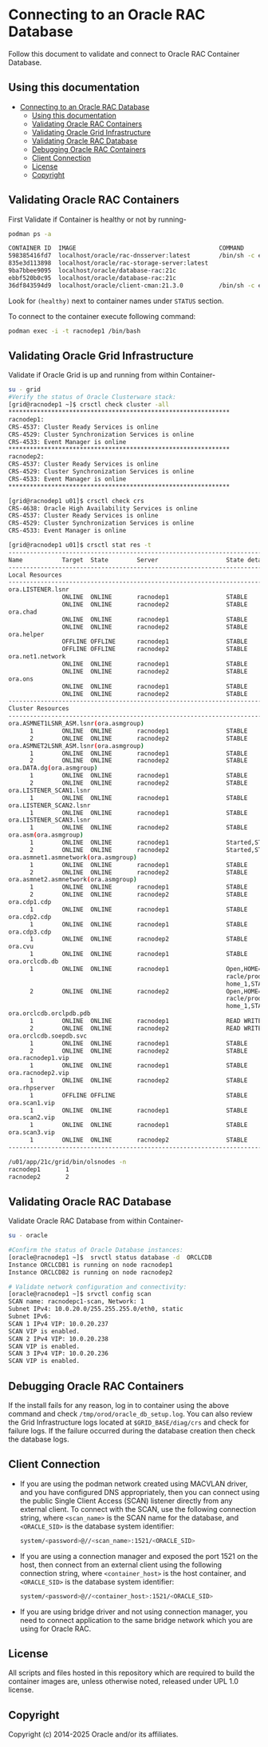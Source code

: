 # Connecting to an Oracle RAC Database
Follow this document to validate and connect to Oracle RAC Container Database.

## Using this documentation
- [Connecting to an Oracle RAC Database](#connecting-to-an-oracle-rac-database)
  - [Using this documentation](#using-this-documentation)
  - [Validating Oracle RAC Containers](#validating-oracle-rac-containers)
  - [Validating Oracle Grid Infrastructure](#validating-oracle-grid-infrastructure)
  - [Validating Oracle RAC Database](#validating-oracle-rac-database)
  - [Debugging Oracle RAC Containers](#debugging-oracle-rac-containers)
  - [Client Connection](#client-connection)
  - [License](#license)
  - [Copyright](#copyright)

## Validating Oracle RAC Containers
First Validate if Container is healthy or not by running-
```bash
podman ps -a

CONTAINER ID  IMAGE                                        COMMAND                                       CREATED         STATUS                     PORTS                    NAMES
598385416fd7  localhost/oracle/rac-dnsserver:latest        /bin/sh -c exec $...                          55 minutes ago  Up 55 minutes (healthy)                            rac-dnsserver
835e3d113898  localhost/oracle/rac-storage-server:latest                                                55 minutes ago  Up 55 minutes (healthy)                            racnode-storage
9ba7bbee9095  localhost/oracle/database-rac:21c                                                      52 minutes ago  Up 52 minutes (healthy)                            racnodep1
ebbf520b0c95  localhost/oracle/database-rac:21c                                                      52 minutes ago  Up 52 minutes (healthy)                            racnodep2
36df843594d9  localhost/oracle/client-cman:21.3.0          /bin/sh -c exec $...                          12 minutes ago  Up 12 minutes (healthy)  0.0.0.0:1521->1521/tcp  racnodepc1-cman
```

Look for `(healthy)` next to container names under `STATUS` section.

To connect to the container execute following command:
```bash
podman exec -i -t racnodep1 /bin/bash
```
## Validating Oracle Grid Infrastructure
Validate if Oracle Grid is up and running from within Container-
```bash
su - grid
#Verify the status of Oracle Clusterware stack:
[grid@racnodep1 ~]$ crsctl check cluster -all
**************************************************************
racnodep1:
CRS-4537: Cluster Ready Services is online
CRS-4529: Cluster Synchronization Services is online
CRS-4533: Event Manager is online
**************************************************************
racnodep2:
CRS-4537: Cluster Ready Services is online
CRS-4529: Cluster Synchronization Services is online
CRS-4533: Event Manager is online
**************************************************************

[grid@racnodep1 u01]$ crsctl check crs
CRS-4638: Oracle High Availability Services is online
CRS-4537: Cluster Ready Services is online
CRS-4529: Cluster Synchronization Services is online
CRS-4533: Event Manager is online

[grid@racnodep1 u01]$ crsctl stat res -t
--------------------------------------------------------------------------------
Name           Target  State        Server                   State details       
--------------------------------------------------------------------------------
Local Resources
--------------------------------------------------------------------------------
ora.LISTENER.lsnr
               ONLINE  ONLINE       racnodep1                STABLE
               ONLINE  ONLINE       racnodep2                STABLE
ora.chad
               ONLINE  ONLINE       racnodep1                STABLE
               ONLINE  ONLINE       racnodep2                STABLE
ora.helper
               OFFLINE OFFLINE      racnodep1                STABLE
               OFFLINE OFFLINE      racnodep2                STABLE
ora.net1.network
               ONLINE  ONLINE       racnodep1                STABLE
               ONLINE  ONLINE       racnodep2                STABLE
ora.ons
               ONLINE  ONLINE       racnodep1                STABLE
               ONLINE  ONLINE       racnodep2                STABLE
--------------------------------------------------------------------------------
Cluster Resources
--------------------------------------------------------------------------------
ora.ASMNET1LSNR_ASM.lsnr(ora.asmgroup)
      1        ONLINE  ONLINE       racnodep1                STABLE
      2        ONLINE  ONLINE       racnodep2                STABLE
ora.ASMNET2LSNR_ASM.lsnr(ora.asmgroup)
      1        ONLINE  ONLINE       racnodep1                STABLE
      2        ONLINE  ONLINE       racnodep2                STABLE
ora.DATA.dg(ora.asmgroup)
      1        ONLINE  ONLINE       racnodep1                STABLE
      2        ONLINE  ONLINE       racnodep2                STABLE
ora.LISTENER_SCAN1.lsnr
      1        ONLINE  ONLINE       racnodep1                STABLE
ora.LISTENER_SCAN2.lsnr
      1        ONLINE  ONLINE       racnodep1                STABLE
ora.LISTENER_SCAN3.lsnr
      1        ONLINE  ONLINE       racnodep2                STABLE
ora.asm(ora.asmgroup)
      1        ONLINE  ONLINE       racnodep1                Started,STABLE
      2        ONLINE  ONLINE       racnodep2                Started,STABLE
ora.asmnet1.asmnetwork(ora.asmgroup)
      1        ONLINE  ONLINE       racnodep1                STABLE
      2        ONLINE  ONLINE       racnodep2                STABLE
ora.asmnet2.asmnetwork(ora.asmgroup)
      1        ONLINE  ONLINE       racnodep1                STABLE
      2        ONLINE  ONLINE       racnodep2                STABLE
ora.cdp1.cdp
      1        ONLINE  ONLINE       racnodep1                STABLE
ora.cdp2.cdp
      1        ONLINE  ONLINE       racnodep1                STABLE
ora.cdp3.cdp
      1        ONLINE  ONLINE       racnodep2                STABLE
ora.cvu
      1        ONLINE  ONLINE       racnodep1                STABLE
ora.orclcdb.db
      1        ONLINE  ONLINE       racnodep1                Open,HOME=/u01/app/o
                                                             racle/product/23ai/db
                                                             home_1,STABLE
      2        ONLINE  ONLINE       racnodep2                Open,HOME=/u01/app/o
                                                             racle/product/23ai/db
                                                             home_1,STABLE
ora.orclcdb.orclpdb.pdb
      1        ONLINE  ONLINE       racnodep1                READ WRITE,STABLE
      2        ONLINE  ONLINE       racnodep2                READ WRITE,STABLE
ora.orclcdb.soepdb.svc
      1        ONLINE  ONLINE       racnodep1                STABLE
      2        ONLINE  ONLINE       racnodep2                STABLE
ora.racnodep1.vip
      1        ONLINE  ONLINE       racnodep1                STABLE
ora.racnodep2.vip
      1        ONLINE  ONLINE       racnodep2                STABLE
ora.rhpserver
      1        OFFLINE OFFLINE                               STABLE
ora.scan1.vip
      1        ONLINE  ONLINE       racnodep1                STABLE
ora.scan2.vip
      1        ONLINE  ONLINE       racnodep1                STABLE
ora.scan3.vip
      1        ONLINE  ONLINE       racnodep2                STABLE
--------------------------------------------------------------------------------

/u01/app/21c/grid/bin/olsnodes -n
racnodep1       1
racnodep2       2
```
## Validating Oracle RAC Database
Validate Oracle RAC Database from within Container-
```bash
su - oracle

#Confirm the status of Oracle Database instances:
[oracle@racnodep1 ~]$  srvctl status database -d  ORCLCDB
Instance ORCLCDB1 is running on node racnodep1
Instance ORCLCDB2 is running on node racnodep2

# Validate network configuration and connectivity:
[oracle@racnodep1 ~]$ srvctl config scan
SCAN name: racnodepc1-scan, Network: 1
Subnet IPv4: 10.0.20.0/255.255.255.0/eth0, static
Subnet IPv6: 
SCAN 1 IPv4 VIP: 10.0.20.237
SCAN VIP is enabled.
SCAN 2 IPv4 VIP: 10.0.20.238
SCAN VIP is enabled.
SCAN 3 IPv4 VIP: 10.0.20.236
SCAN VIP is enabled.
```

## Debugging Oracle RAC Containers
If the install fails for any reason, log in to container using the above command and check `/tmp/orod/oracle_db_setup.log`. You can also review the Grid Infrastructure logs located at `$GRID_BASE/diag/crs` and check for failure logs. If the failure occurred during the database creation then check the database logs.


## Client Connection
* If you are using the podman network created using MACVLAN driver, and you have configured DNS appropriately, then you can connect using the public Single Client Access (SCAN) listener directly from any external client. To connect with the SCAN, use the following connection string, where `<scan_name>` is the SCAN name for the database, and `<ORACLE_SID>` is the database system identifier:

   ```bash
   system/<password>@//<scan_name>:1521/<ORACLE_SID>
   ```

* If you are using a connection manager and exposed the port 1521 on the host, then connect from an external client using the following connection string, where `<container_host>` is the host container, and `<ORACLE_SID>` is the database system identifier:

   ```bash
   system/<password>@//<container_host>:1521/<ORACLE_SID>
   ```
* If you are using bridge driver and not using connection manager, you need to connect application to the same bridge network which you are using for Oracle RAC.
## License

All scripts and files hosted in this repository which are required to build the container  images are, unless otherwise noted, released under UPL 1.0 license.

## Copyright

Copyright (c) 2014-2025 Oracle and/or its affiliates.